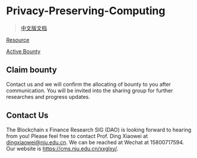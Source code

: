 # Privacy-Preserving-Computing

> [中文版文档](./README-zh.md)

[Resource](https://github.com/DigitalFinanceAndWorldSIG-DAO/Blockchain-x-Finance-SIG-DAO/tree/main/Privacy-Preserving-Computing)

[Active Bounty](https://github.com/DigitalFinanceAndWorldSIG-DAO/Privacy-Preserving-Computing/issues)

## Claim bounty

Contact us and we will confirm the allocating of bounty to you after communication. You will be invited into the sharing group for further researches and progress updates.

## Contact Us

The Blockchain x Finance Research SIG (DAO) is looking forward to hearing from you! Please feel free to contact Prof. Ding Xiaowei at dingxiaowei@nju.edu.cn. We can be reached at Wechat at 15800717594. Our website is https://cms.nju.edu.cn/xxglxy/.
